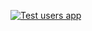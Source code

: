 [![Test users app](https://github.com/SeliaCO/cypress/actions/workflows/users-testing.yml/badge.svg)](https://github.com/SeliaCO/cypress/actions/workflows/users-testing.yml)
